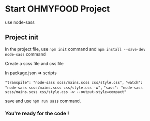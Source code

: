 # Start OHMYFOOD Project 

use node-sass 

## Project init

In the project file, use `npm init` command 
and `npm install --save-dev node-sass` command

Create a scss file and css file

In package.json => scripts 

`"transpile": "node-sass scss/mains.scss css/style.css",`
`"watch": "node-sass scss/mains.scss css/style.css -w",`
`"sass": "node-sass scss/mains.scss css/style.css -w --output-style=compact"`

save and use `npm run sass` command.

### You're ready for the code !
